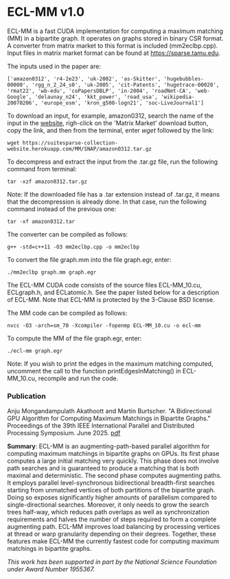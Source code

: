 # ECL-MM v1.0

ECL-MM is a fast CUDA implementation for computing a maximum matching (MM) in a bipartite graph. It operates on graphs stored in binary CSR format. A converter from matrix market to this format is included (mm2eclbp.cpp). Input files in matrix market format can be found at https://sparse.tamu.edu.

The inputs used in the paper are:

    ['amazon0312', 'r4-2e23', 'uk-2002', 'as-Skitter', 'hugebubbles-00000', 'rgg_n_2_24_s0', 'uk-2005', 'cit-Patents', 'hugetrace-00020', 'rmat22', 'wb-edu', 'coPapersDBLP', 'in-2004', 'roadNet-CA', 'web-Google', 'delaunay_n24', 'kkt_power', 'road_usa', 'wikipedia-20070206', 'europe_osm', 'kron_g500-logn21', 'soc-LiveJournal1']

To download an input, for example, amazon0312, search the name of the input in the [website](https://sparse.tamu.edu), righ-click on the 'Matrix Market' download button, copy the link, and then from the terminal, enter *wget* followed by the link:
    
    wget https://suitesparse-collection-website.herokuapp.com/MM/SNAP/amazon0312.tar.gz

To decompress and extract the input from the .tar.gz file, run the following command from terminal:

    tar -xzf amazon0312.tar.gz

Note: If the downloaded file has a .tar extension instead of .tar.gz, it means that the decompression is already done. In that case, run the following command instead of the previous one:

    tar -xf amazon0312.tar

The converter can be compiled as follows:

    g++ -std=c++11 -O3 mm2eclbp.cpp -o mm2eclbp

To convert the file graph.mm into the file graph.egr, enter:

    ./mm2eclbp graph.mm graph.egr


The ECL-MM CUDA code consists of the source files ECL-MM_10.cu, ECLgraph.h, and ECLatomic.h. See the paper listed below for a description of ECL-MM. Note that ECL-MM is protected by the 3-Clause BSD license.

The MM code can be compiled as follows:

    nvcc -O3 -arch=sm_70 -Xcompiler -fopenmp ECL-MM_10.cu -o ecl-mm

To compute the MM of the file graph.egr, enter:

    ./ecl-mm graph.egr

Note: If you wish to print the edges in the maximum matching computed, uncomment the call to the function printEdgesInMatching() in ECL-MM_10.cu, recompile and run the code.

### Publication

Anju Mongandampulath Akathoott and Martin Burtscher. "A Bidirectional GPU Algorithm for Computing Maximum Matchings in Bipartite Graphs." Proceedings of the 39th IEEE International Parallel and Distributed Processing Symposium. June 2025. [pdf](https://userweb.cs.txstate.edu/~burtscher/papers/ipdps25b.pdf)


**Summary**: ECL-MM is an augmenting-path-based parallel algorithm for computing maximum matchings in bipartite graphs on GPUs. Its first phase computes a large initial matching very quickly. This phase does not involve path searches and is guaranteed to produce a matching that is both maximal and deterministic. The second phase computes augmenting paths. It employs parallel level-synchronous bidirectional breadth-first searches starting from unmatched vertices of both partitions of the bipartite graph. Doing so exposes significantly higher amounts of parallelism compared to single-directional searches. Moreover, it only needs to grow the search trees half-way, which reduces path overlaps as well as synchronization requirements and halves the number of steps required to form a complete augmenting path. ECL-MM improves load balancing by processing vertices at thread or warp granularity depending on their degrees. Together, these features make ECL-MM the currently fastest code for computing maximum matchings in bipartite graphs.


*This work has been supported in part by the National Science Foundation under Award Number 1955367.*
